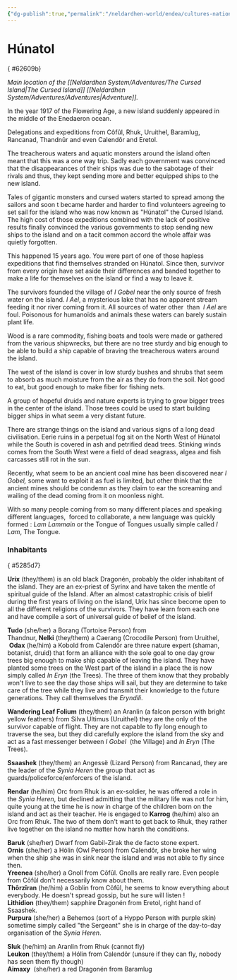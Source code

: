 ```yaml
---
{"dg-publish":true,"permalink":"/neldardhen-world/endea/cultures-nations/places/hunatol/"}
---
```


# Húnatol
{ #62609b}


_Main location of the [[Neldardhen System/Adventures/The Cursed Island\|The Cursed Island]] [[Neldardhen System/Adventures/Adventures\|Adventure]]._

In the year 1917 of the Flowering Age, a new island suddenly appeared in the middle of the Enedaeron ocean.

Delegations and expeditions from Côfûl, Rhuk, Uruithel, Baramlug, Rancanad, Thandnûr and even Calendôr and Eretol.

The treacherous waters and aquatic monsters around the island often meant that this was a one way trip. Sadly each government was convinced that the disappearances of their ships was due to the sabotage of their rivals and thus, they kept sending more and better equipped ships to the new island.

Tales of gigantic monsters and cursed waters started to spread among the sailors and soon t became harder and harder to find volunteers agreeing to set sail for the island who was now known as "Húnatol" the Cursed Island.
The high cost of those expeditions combined with the lack of positive results finally convinced the various governments to stop sending new ships to the island and on a tacit common accord the whole affair was quietly forgotten.

This happened 15 years ago. You were part of one of those hapless expeditions that find themselves stranded on Húnatol.
Since then, survivor from every origin have set aside their differences and banded together to make a life for themselves on the island or find a way to leave it.

The survivors founded the village of _I Gobel_ near the only source of fresh water on the island. _I Ael_, a mysterious lake that has no apparent stream feeding it nor river coming from it. All sources of water other  than  _I Ael_ are foul. Poisonous for humanoïds and animals these waters can barely sustain plant life.

Wood is a rare commodity, fishing boats and tools were made or gathered from the various shipwrecks, but there are no tree sturdy and big enough to be able to build a ship capable of braving the treacherous waters around the island.

The west of the island is cover in low sturdy bushes and shrubs that seem to absorb as much moisture from the air as they do from the soil. Not good to eat, but good enough to make fiber for fishing nets.  
  
A group of hopeful druids and nature experts is trying to grow bigger trees in the center of the island. Those trees could be used to start building bigger ships in what seem a very distant future.

There are strange things on the island and various signs of a long dead civilisation. Eerie ruins in a perpetual fog sit on the North West of Húnatol while the South is covered in ash and petrified dead trees. Stinking winds comes from the South West were a field of dead seagrass, algea and fish carcasses still rot in the sun.

Recently, what seem to be an ancient coal mine has been discovered near _I Gobel,_ some want to exploit it as fuel is limited, but other think that the ancient mines should be condemn as they claim to ear the screaming and wailing of the dead coming from it on moonless night.

With so many people coming from so many different places and speaking different languages,  forced to collaborate, a new language was quickly formed : _Lam Lammain_ or the Tongue of Tongues usually simple called _I Lam_, The Tongue.

### Inhabitants
{ #5285d7}


**Urix** (they/them) is an old black Dragonén, probably the older inhabitant of the island. They are an ex-priest of Syrinx and have taken the mentle of spiritual guide of the Island. After an almost catastrophic crisis of bielif during the first years of living on the island, Urix has since become open to all the different religions of the survivors. They have learn from each one and have compile a sort of universal guide of belief of the island.

**Tudo** (she/her) a Borang (Tortoise Person) from Thandnur, **Nelki** (they/them) a Caerang (Crocodile Person) from Uruithel,  **Odax** (he/him) a Kobold from Calendôr are three nature expert (shaman, botanist, druid) that form an alliance with the sole goal to one day grow trees big enough to make ship capable of leaving the island. They have planted some trees on the West part of the island in a place the is now simply called _In Eryn_ (the Trees). The three of them know that they probably won't live to see the day those ships will sail, but they are determine to take care of the tree while they live and transmit their knowledge to the future generations. They call themselves the _Eryndili_.

**Wandering Leaf Folium** (they/them) an Aranlin (a falcon person with bright yellow feathers) from Silva Ultimus (Uruithel) they are the only of the survivor capable of flight. They are not capable to fly long enough to traverse the sea, but they did carefully explore the island from the sky and act as a fast messenger between _I Gobel_  (the Village) and _In Eryn_ (The Trees).

**Ssaashek** (they/them) an Angessë (Lizard Person) from Rancanad, they are the leader of the _Synia Heren_ the group that act as guards/policeforce/enforcers of the island.

**Rendar** (he/him) Orc from Rhuk is an ex-soldier, he was offered a role in the _Synia Heren_, but declined admitting that the military life was not for him, quite young at the time he is now in charge of the children born on the island and act as their teacher. He is engaged to **Karrog** (he/him) also an Orc from Rhuk. The two of them don't want to get back to Rhuk, they rather live together on the island no matter how harsh the conditions.

**Baruk** (she/her) Dwarf from Gabil-Zirak the de facto stone expert.  
**Ornis** (she/her) a Hólin (Owl Person) from Calendôr, she broke her wing when the ship she was in sink near the island and was not able to fly since then.  
**Yreenea** (she/her) a Gnoll from Côfûl. Gnolls are really rare. Even people from Côfûl don't necessarily know about them.  
**Thôrzîran** (he/him) a Goblin from Côfûl, he seems to know everything about everybody. He doesn't spread gossip, but he sure will listen !  
**Lithidion** (they/them) sapphire Dragonén from Eretol, right hand of Ssaashek.  
**Purpura** (she/her) a Behemos (sort of a Hyppo Person with purple skin) sometime simply called "the Sergeant" she is in charge of the day-to-day organisation of the _Synia Heren_.

**Sluk** (he/him) an Aranlin from Rhuk (cannot fly)  
**Leukon** (they/them) a Hólin from Calendôr (unsure if they can fly, nobody has seen them fly though)  
**Aimaxy**  (she/her) a red Dragonén from Baramlug

